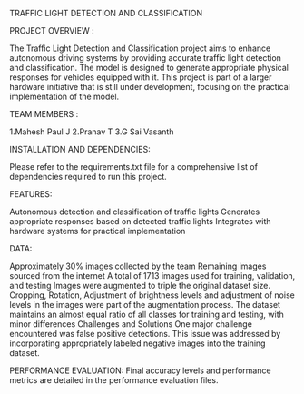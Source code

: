 TRAFFIC LIGHT DETECTION AND CLASSIFICATION

PROJECT OVERVIEW : 

The Traffic Light Detection and Classification project aims to enhance autonomous driving systems by providing accurate traffic light detection and classification. The model is designed to generate appropriate physical responses for vehicles equipped with it. This project is part of a larger hardware initiative that is still under development, focusing on the practical implementation of the model.

TEAM MEMBERS : 

1.Mahesh Paul J
2.Pranav T
3.G Sai Vasanth

INSTALLATION AND DEPENDENCIES: 

Please refer to the requirements.txt file for a comprehensive list of dependencies required to run this project.

FEATURES: 

Autonomous detection and classification of traffic lights
Generates appropriate responses based on detected traffic lights
Integrates with hardware systems for practical implementation


DATA: 

Approximately 30% images collected by the team
Remaining images sourced from the internet
A total of 1713 images used for training, validation, and testing
Images were augmented to triple the original dataset size. Cropping, Rotation, Adjustment of brightness levels and adjustment of noise levels in the images were part of the augmentation process.
The dataset maintains an almost equal ratio of all classes for training and testing, with minor differences
Challenges and Solutions
One major challenge encountered was false positive detections. This issue was addressed by incorporating appropriately labeled negative images into the training dataset.

PERFORMANCE EVALUATION: 
Final accuracy levels and performance metrics are detailed in the performance evaluation files.



